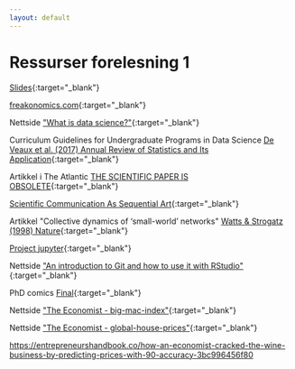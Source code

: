 ```yaml
---
layout: default
---
```


# Ressurser forelesning 1

[Slides](https://docs.google.com/presentation/d/e/2PACX-1vRy78sT6-RFbjZ-CH6v--cQZURA29pbd4aXDLQ9Gdv-Q1nXtiBWi8ApbT-L1JSyngsR6JvzWEGnACSb/pub?start=false&loop=false&delayms=5000){:target="_blank"}

[freakonomics.com](https://freakonomics.com/){:target="_blank"}

Nettside ["What is data science?"](https://www.oreilly.com/radar/what-is-data-science/){:target="_blank"}

Curriculum Guidelines for Undergraduate Programs in Data Science [De Veaux et al. (2017) Annual Review of Statistics and Its Application](https://www.amstat.org/asa/files/pdfs/EDU-DataScienceGuidelines.pdf){:target="_blank"}

Artikkel i The Atlantic [THE SCIENTIFIC PAPER IS OBSOLETE](https://www.theatlantic.com/science/archive/2018/04/the-scientific-paper-is-obsolete/556676/){:target="_blank"}

[Scientific Communication As Sequential Art](http://worrydream.com/ScientificCommunicationAsSequentialArt/){:target="_blank"}

Artikkel "Collective dynamics of ‘small-world’ networks" [Watts & Strogatz (1998) Nature](https://www.nature.com/articles/30918){:target="_blank"}

[Project jupyter](https://en.wikipedia.org/wiki/Project_Jupyter){:target="_blank"}

Nettside ["An introduction to Git and how to use it with RStudio"](https://r-bio.github.io/intro-git-rstudio/){:target="_blank"}

PhD comics [Final](http://phdcomics.com/comics/archive.php?comicid=1531){:target="_blank"}

Nettside ["The Economist - big-mac-index"](https://www.economist.com/big-mac-index){:target="_blank"}

Nettside ["The Economist - global-house-prices"](https://www.economist.com/graphic-detail/global-house-prices){:target="_blank"}

https://entrepreneurshandbook.co/how-an-economist-cracked-the-wine-business-by-predicting-prices-with-90-accuracy-3bc996456f80
